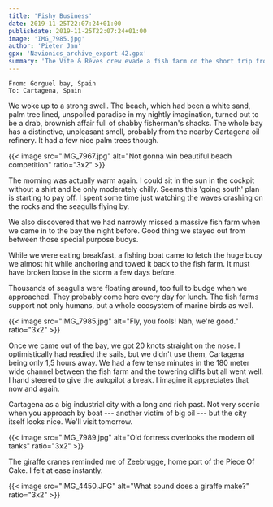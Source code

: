 ```yaml
---
title: 'Fishy Business'
date: 2019-11-25T22:07:24+01:00
publishdate: 2019-11-25T22:07:24+01:00
image: 'IMG_7985.jpg'
author: 'Pieter Jan'
gpx: 'Navionics_archive_export 42.gpx'
summary: 'The Vite & Rêves crew evade a fish farm on the short trip from Gorguel Bay to Cartagena, straight into the wind.'
---
```


`From: Gorguel bay, Spain`<br/>
`To: Cartagena, Spain`

We woke up to a strong swell. The beach, which had been a white sand, palm tree lined, unspoiled paradise in my nightly imagination, turned out to be a drab, brownish affair full of shabby fisherman's shacks. The whole bay has a distinctive, unpleasant smell, probably from the nearby Cartagena oil refinery. It had a few nice palm trees though.

{{< image src="IMG_7967.jpg" alt="Not gonna win beautiful beach competition" ratio="3x2" >}}

The morning was actually warm again. I could sit in the sun in the cockpit without a shirt and be only moderately chilly. Seems this 'going south' plan is starting to pay off. I spent some time just watching the waves crashing on the rocks and the seagulls flying by.

We also discovered that we had narrowly missed a massive fish farm when we came in to the bay the night before. Good thing we stayed out from between those special purpose buoys.

While we were eating breakfast, a fishing boat came to fetch the huge buoy we almost hit while anchoring and towed it back to the fish farm. It must have broken loose in the storm a few days before.

Thousands of seagulls were floating around, too full to budge when we approached. They probably come here every day for lunch. The fish farms support not only humans, but a whole ecosystem of marine birds as well.

{{< image src="IMG_7985.jpg" alt="Fly, you fools! Nah, we're good." ratio="3x2" >}}

Once we came out of the bay, we got 20 knots straight on the nose. I optimistically had readied the sails, but we didn't use them, Cartagena being only 1,5 hours away. We had a few tense minutes in the 180 meter wide channel between the fish farm and the towering cliffs but all went well. I hand steered to give the autopilot a break. I imagine it appreciates that now and again.

Cartagena as a big industrial city with a long and rich past. Not very scenic when you approach by boat --- another victim of big oil --- but the city itself looks nice. We'll visit tomorrow.

{{< image src="IMG_7989.jpg" alt="Old fortress overlooks the modern oil tanks" ratio="3x2" >}}

The giraffe cranes reminded me of Zeebrugge, home port of the Piece Of Cake. I felt at ease instantly.

{{< image src="IMG_4450.JPG" alt="What sound does a giraffe make?" ratio="3x2" >}}
